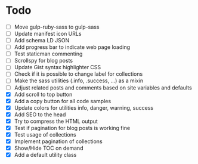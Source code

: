 # Todo

- [ ] Move gulp-ruby-sass to gulp-sass
- [ ] Update manifest icon URLs
- [ ] Add schema LD JSON 
- [ ] Add progress bar to indicate web page loading
- [ ] Test staticman commenting
- [ ] Scrollspy for blog posts
- [ ] Update Gist syntax highlighter CSS
- [ ] Check if it is possible to change label for collections
- [ ] Make the sass utilities (.info, .success, ...) as a mixin
- [ ] Adjust related posts and comments based on site variables and defaults
- [x] Add scroll to top button
- [x] Add a copy button for all code samples
- [x] Update colors for utilities info, danger, warning, success
- [x] Add SEO to the head
- [x] Try to compress the HTML output
- [x] Test if pagination for blog posts is working fine
- [x] Test usage of collections
- [x] Implement pagination of collections
- [x] Show/Hide TOC on demand
- [x] Add a default utility class
